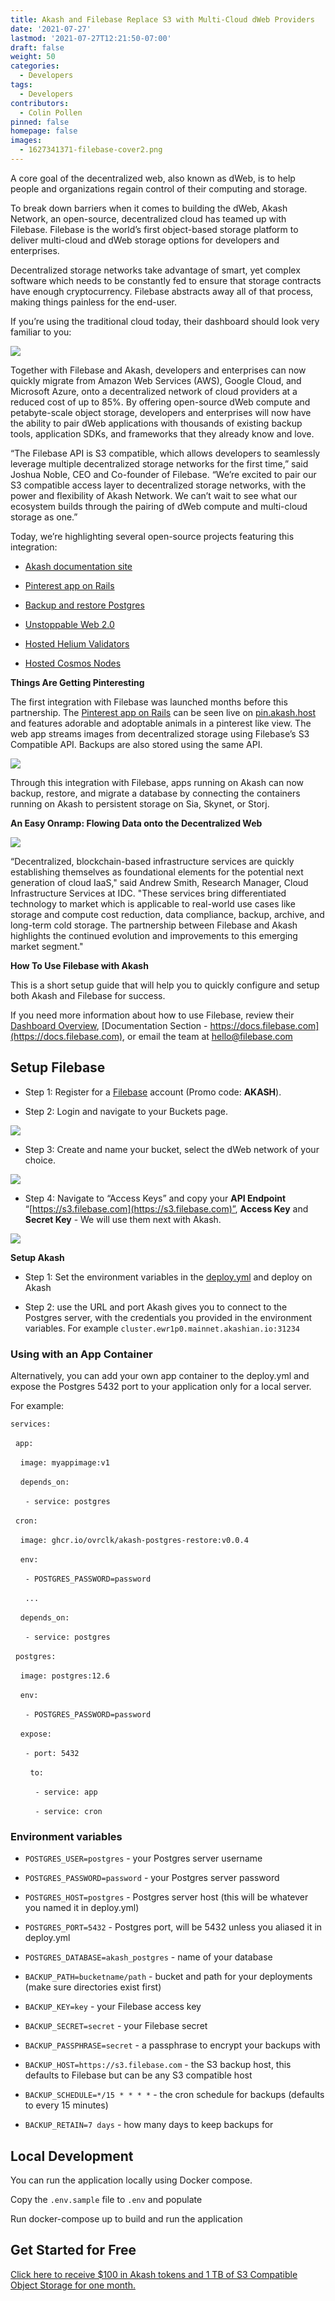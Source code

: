 ```yaml
---
title: Akash and Filebase Replace S3 with Multi-Cloud dWeb Providers
date: '2021-07-27'
lastmod: '2021-07-27T12:21:50-07:00'
draft: false
weight: 50
categories:
  - Developers
tags:
  - Developers
contributors:
  - Colin Pollen
pinned: false
homepage: false
images:
  - 1627341371-filebase-cover2.png
---
```

A core goal of the decentralized web, also known as dWeb, is to help people and organizations regain control of their computing and storage. 

To break down barriers when it comes to building the dWeb, Akash Network, an open-source, decentralized cloud has teamed up with Filebase. Filebase is the world’s first object-based storage platform to deliver multi-cloud and dWeb storage options for developers and enterprises.

  
Decentralized storage networks take advantage of smart, yet complex software which needs to be constantly fed to ensure that storage contracts have enough cryptocurrency. Filebase abstracts away all of that process, making things painless for the end-user.  

If you’re using the traditional cloud today, their dashboard should look very familiar to you:

![](https://www.datocms-assets.com/45776/1627339911-image.png)

Together with Filebase and Akash, developers and enterprises can now quickly migrate from Amazon Web Services (AWS), Google Cloud, and Microsoft Azure, onto a decentralized network of cloud providers at a reduced cost of up to 85%. By offering open-source dWeb compute and petabyte-scale object storage, developers and enterprises will now have the ability to pair dWeb applications with thousands of existing backup tools, application SDKs, and frameworks that they already know and love. 

“The Filebase API is S3 compatible, which allows developers to seamlessly leverage multiple decentralized storage networks for the first time,” said Joshua Noble, CEO and Co-founder of Filebase. “We’re excited to pair our S3 compatible access layer to decentralized storage networks, with the power and flexibility of Akash Network. We can’t wait to see what our ecosystem builds through the pairing of dWeb compute and multi-cloud storage as one.”

Today, we’re highlighting several open-source projects featuring this integration:

*   [Akash documentation site](http://docs.akash.network/) 
    
*   [Pinterest app on Rails](https://github.com/ovrclk/akash-on-rails) 
    
*   [Backup and restore Postgres](https://docs.akash.network/deploy/postgresql-restore-backup) 
    
*   [Unstoppable Web 2.0](https://docs.akash.network/deploy/unstoppable-web-2.0)
    
*   [Hosted Helium Validators](https://github.com/filebase/helium-on-akash)
    
*   [Hosted Cosmos Nodes](https://github.com/ovrclk/cosmos-omnibus)
    

**Things Are Getting Pinteresting**

The first integration with Filebase was launched months before this partnership. The [Pinterest app on Rails](https://github.com/ovrclk/akash-on-rails) can be seen live on [pin.akash.host](http://pin.akash.host) and features adorable and adoptable animals in a pinterest like view. The web app streams images from decentralized storage using Filebase’s S3 Compatible API. Backups are also stored using the same API.

![](https://www.datocms-assets.com/45776/1627339962-image-1.png)

Through this integration with Filebase, apps running on Akash can now backup, restore, and migrate a database by connecting the containers running on Akash to persistent storage on Sia, Skynet, or Storj. 

**An Easy Onramp: Flowing Data onto the Decentralized Web**

![](https://www.datocms-assets.com/45776/1627340002-image-2.png)

“Decentralized, blockchain-based infrastructure services are quickly establishing themselves as foundational elements for the potential next generation of cloud IaaS," said Andrew Smith, Research Manager, Cloud Infrastructure Services at IDC. "These services bring differentiated technology to market which is applicable to real-world use cases like storage and compute cost reduction, data compliance, backup, archive, and long-term cold storage. The partnership between Filebase and Akash highlights the continued evolution and improvements to this emerging market segment."

**How To Use Filebase with Akash**

This is a short setup guide that will help you to quickly configure and setup both Akash and Filebase for success.  

If you need more information about how to use Filebase, review their [Dashboard Overview](https://filebase.com/blog/introducing-the-new-and-improved-filebase-dashboard/), [Documentation Section - https://docs.filebase.com](https://docs.filebase.com), or email the team at hello@filebase.com

**Setup Filebase**
------------------

*   Step 1: Register for a [Filebase](https://filebase.com/) account (Promo code: **AKASH**).
    
*   Step 2: Login and navigate to your Buckets page.
    

![](https://www.datocms-assets.com/45776/1627340058-image-3.png)

*   Step 3: Create and name your bucket, select the dWeb network of your choice.
    

![](https://www.datocms-assets.com/45776/1627340093-image-4.png)

*   Step 4: Navigate to “Access Keys” and copy your **API Endpoint** “[https://s3.filebase.com](https://s3.filebase.com)”, **Access Key** and **Secret Key** - We will use them next with Akash.
    

![](https://www.datocms-assets.com/45776/1627340152-image-5.png)

**Setup Akash**

*   Step 1: Set the environment variables in the [deploy.yml](https://github.com/ovrclk/akash-postgres-restore/blob/master/deploy.yml) and deploy on Akash
    
*   Step 2: use the URL and port Akash gives you to connect to the Postgres server, with the credentials you provided in the environment variables. For example `cluster.ewr1p0.mainnet.akashian.io:31234`
    

### **Using with an App Container**

Alternatively, you can add your own app container to the deploy.yml and expose the Postgres 5432 port to your application only for a local server.

For example:

`services:`

  `app:` 

    `image: myappimage:v1`

    `depends_on:` 

      `- service: postgres`

  `cron:`

    `image: ghcr.io/ovrclk/akash-postgres-restore:v0.0.4`

    `env:`

      `- POSTGRES_PASSWORD=password`

      `...`

    `depends_on:`

      `- service: postgres`

  `postgres:`

    `image: postgres:12.6`

    `env:`

      `- POSTGRES_PASSWORD=password`

    `expose:`

      `- port: 5432`

        `to:`

          `- service: app`

          `- service: cron`

### **Environment variables**

*   `POSTGRES_USER=postgres` - your Postgres server username
    
*   `POSTGRES_PASSWORD=password` - your Postgres server password
    
*   `POSTGRES_HOST=postgres` - Postgres server host (this will be whatever you named it in deploy.yml)
    
*   `POSTGRES_PORT=5432` - Postgres port, will be 5432 unless you aliased it in deploy.yml
    
*   `POSTGRES_DATABASE=akash_postgres` - name of your database
    
*   `BACKUP_PATH=bucketname/path` - bucket and path for your deployments (make sure directories exist first)
    
*   `BACKUP_KEY=key` - your Filebase access key
    
*   `BACKUP_SECRET=secret` - your Filebase secret
    
*   `BACKUP_PASSPHRASE=secret` - a passphrase to encrypt your backups with
    
*   `BACKUP_HOST=https://s3.filebase.com` - the S3 backup host, this defaults to Filebase but can be any S3 compatible host
    
*   `BACKUP_SCHEDULE=*/15 * * * *` - the cron schedule for backups (defaults to every 15 minutes)
    
*   `BACKUP_RETAIN=7 days` - how many days to keep backups for
    

**Local Development**
---------------------

You can run the application locally using Docker compose.

Copy the `.env.sample` file to `.env` and populate

Run docker-compose up to build and run the application

**Get Started for Free**
------------------------

[Click here to receive $100 in Akash tokens and 1 TB of S3 Compatible Object Storage for one month.](https://filebase.com/akash)